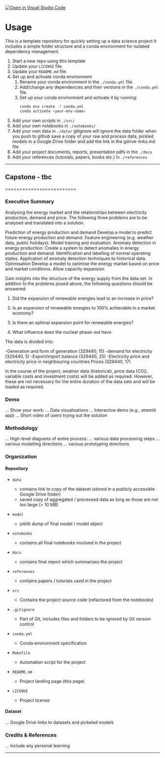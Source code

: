 [![Open in Visual Studio Code](https://classroom.github.com/assets/open-in-vscode-718a45dd9cf7e7f842a935f5ebbe5719a5e09af4491e668f4dbf3b35d5cca122.svg)](https://classroom.github.com/online_ide?assignment_repo_id=15133407&assignment_repo_type=AssignmentRepo)
# Usage



This is a template repository for quickly setting up a data science project
It includes a simple folder structure and a conda environment for isolated dependency management.

1. Start a new repo using this template
2. Update your `LICENSE` file.
3. Update your `README.md` file. 
4. Set up and activate conda environment
    1. Rename your conda environment in the `./conda.yml` file.
    2. Add/change any dependencies and their versions in the `./conda.yml` file.
    3. Set up your conda environment and activate it by running:
        ```bash
        conda env create -f conda.yml
        conda activate <your-env-name>
        ```
5. Add your own scripts in `./src/`
6. Add your own notebooks in `./notebooks/`
7. Add your own data in `./data/`
    gitignore will ignore the data folder when you push to github
    save a copy of your raw and process data, 
    pickled models in a Google Drive folder
    and add the link in the gdrive-links.md file
8. Add your project documents, reports, presentation pdfs in the `./docs`
9. Add your references (tutorials, papers, books etc.) in `./references` 

------------------------------------------------------------------------------

## Capstone - tbc
=========================

### Executive Summary

Analysing the energy market and the relationships between electricity production, demand and price. The following three problems are to be analysed and translated into a solution. 

Prediction of energy production and demand
Develop a model to predict future energy production and demand.
    Feature engineering (e.g. weather data, public holidays).
    Model training and evaluation.
Anomaly detection in energy production:
Create a system to detect anomalies in energy production and demand.
    Identification and labelling of normal operating states.
    Application of anomaly detection techniques to historical data.
Optimisation
Develop a model to optimise the energy market based on price and market conditions.
    Allow capacity expansion


Gain insights into the structure of the energy supply from the data set. In addition to the problems posed above, the following questions should be answered: 

1. Did the expansion of renewable energies lead to an increase in price?

2. Is an expansion of renewable energies to 100% achievable in a market economy?

3. Is there an optimal expansion point for renewable energies?

4. What influence does the nuclear phase-out have


The data is divided into:

-Generation and form of generation (329440, 15)
-demand for electricity (329440, 5)
-Export/import balance (329440, 25)
-Electricity price and electricity price in neighbouring countries Prices (329440, 17)


In the course of the project, weather data (historical), price data (CO2, variable costs and investment costs) will be added as required. However, these are not necessary for the entire duration of the data sets and will be loaded as required. 
### Demo

... Show your work:
...     Data visualisations
...     Interactive demo (e.g., stremlit app)
...     Short video of users trying out the solution


### Methodology

... High-level diagrams of entire process:
...     various data processing steps
...     various modelling directions
...     various prototyping directions


### Organization

#### Repository 

* `data` 
    - contains link to copy of the dataset (stored in a publicly accessible Google Drive folder)
    - saved copy of aggregated / processed data as long as those are not too large (> 10 MB)

* `model`
    - joblib dump of final model / model object

* `notebooks`
    - contains all final notebooks involved in the project

* `docs`
    - contains final report which summarises the project

* `references`
    - contains papers / tutorials used in the project

* `src`
    - Contains the project source code (refactored from the notebooks)

* `.gitignore`
    - Part of Git, includes files and folders to be ignored by Git version control

* `conda.yml`
    - Conda environment specification

* `Makefile`
    - Automation script for the project

* `README.md`
    - Project landing page (this page)

* `LICENSE`
    - Project license

#### Dataset

... Google Drive links to datasets and pickeled models

### Credits & References

... Include any personal learning

------------------------------------------------------------------------------